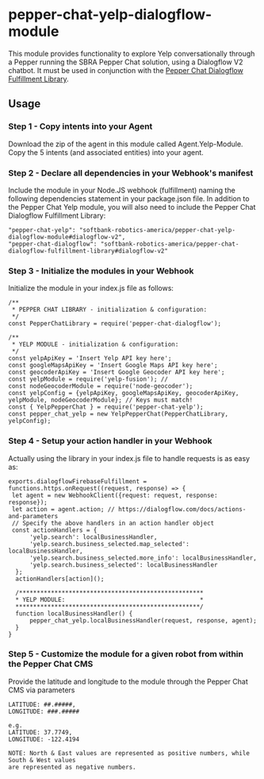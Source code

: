 # pepper-chat-yelp-dialogflow-module

This module provides functionality to explore Yelp conversationally through a Pepper running the SBRA Pepper Chat solution, using a Dialogflow V2 chatbot. It must be used in conjunction with the [Pepper Chat Dialogflow Fulfillment Library](https://github.com/softbank-robotics-america/pepper-chat-dialogflow-fulfillment-library).

## Usage
### Step 1 - Copy intents into your Agent
Download the zip of the agent in this module called Agent.Yelp-Module. Copy the 5 intents (and associated entities) into your agent.

### Step 2 - Declare all dependencies in your Webhook's manifest
Include the module in your Node.JS webhook (fulfillment) naming the following dependencies statement in your package.json file. In addition to the Pepper Chat Yelp module, you will also need to include the Pepper Chat Dialogflow Fulfillment Library:

```     
"pepper-chat-yelp": "softbank-robotics-america/pepper-chat-yelp-dialogflow-module#dialogflow-v2",
"pepper-chat-dialogflow": "softbank-robotics-america/pepper-chat-dialogflow-fulfillment-library#dialogflow-v2"
```

### Step 3 - Initialize the modules in your Webhook
Initialize the module in your index.js file as follows:

```
/**
 * PEPPER CHAT LIBRARY - initialization & configuration:
 */
const PepperChatLibrary = require('pepper-chat-dialogflow');

/**
 * YELP MODULE - initialization & configuration:
 */
const yelpApiKey = 'Insert Yelp API key here';
const googleMapsApiKey = 'Insert Google Maps API key here';
const geocoderApiKey = 'Insert Google Geocoder API key here';
const yelpModule = require('yelp-fusion'); // 
const nodeGeocoderModule = require('node-geocoder');
const yelpConfig = {yelpApiKey, googleMapsApiKey, geocoderApiKey, yelpModule, nodeGeocoderModule}; // Keys must match!
const { YelpPepperChat } = require('pepper-chat-yelp');
const pepper_chat_yelp = new YelpPepperChat(PepperChatLibrary, yelpConfig);
```

### Step 4 - Setup your action handler in your Webhook

Actually using the library in your index.js file to handle requests is as easy as:
```
exports.dialogflowFirebaseFulfillment = functions.https.onRequest((request, response) => {
 let agent = new WebhookClient({request: request, response: response});
 let action = agent.action; // https://dialogflow.com/docs/actions-and-parameters
 // Specify the above handlers in an action handler object
 const actionHandlers = {
      'yelp.search': localBusinessHandler,
      'yelp.search.business_selected.map_selected': localBusinessHandler,
      'yelp.search.business_selected.more_info': localBusinessHandler,
      'yelp.search.business_selected': localBusinessHandler
  };   
  actionHandlers[action]();
  
  /****************************************************
  * YELP MODULE:                                      *
  ****************************************************/
  function localBusinessHandler() {
      pepper_chat_yelp.localBusinessHandler(request, response, agent);
  }
}
  ```
### Step 5 - Customize the module for a given robot from within the Pepper Chat CMS
Provide the latitude and longitude to the module through the Pepper Chat CMS via parameters
```
LATITUDE: ##.#####,
LONGITUDE: ###.#####

e.g. 
LATITUDE: 37.7749,
LONGITUDE: -122.4194

NOTE: North & East values are represented as positive numbers, while South & West values 
are represented as negative numbers.
```
